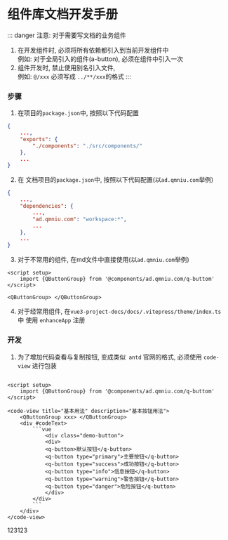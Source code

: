 # 组件库文档开发手册

::: danger 注意: 对于需要写文档的业务组件
1. 在开发组件时, 必须将所有依赖都引入到当前开发组件中  
    例如: 对于全局引入的组件(a-button), 必须在组件中引入一次
2. 组件开发时, 禁止使用别名引入文件,  
    例如: `@/xxx` 必须写成 `../**/xxx`的格式
:::

### 步骤
1. 在项目的`package.json`中, 按照以下代码配置
```json
{
    ...,
    "exports": {
        "./components": "./src/components/"
    },
    ...
}
```
2. 在 文档项目的`package.json`中, 按照以下代码配置(以`ad.qmniu.com`举例)
```json
{
    ...,
    "dependencies": {
        ...,
        "ad.qmniu.com": "workspace:*",
        ...
    },
    ...
}
```
3. 对于不常用的组件, 在md文件中直接使用(以`ad.qmniu.com`举例)
```vue
<script setup>
    import {QButtonGroup} from '@components/ad.qmniu.com/q-buttom'
</script>

<QButtonGroup> </QButtonGroup>

```

4. 对于经常用组件, 在`vue3-project-docs/docs/.vitepress/theme/index.ts` 中 使用 `enhanceApp` 注册

### 开发

1. 为了增加代码查看与复制按钮, 变成类似` antd` 官网的格式, 必须使用 `code-view` 进行包装

```vue

<script setup>
    import {QButtonGroup} from '@components/ad.qmniu.com/q-buttom'
</script>

<code-view title="基本用法" description="基本按钮用法">
    <QButtonGroup xxx> </QButtonGroup>
    <div #codeText>
        ```vue
            <div class="demo-button">
            <div>
            <q-button>默认按钮</q-button>
            <q-button type="primary">主要按钮</q-button>
            <q-button type="success">成功按钮</q-button>
            <q-button type="info">信息按钮</q-button>
            <q-button type="warning">警告按钮</q-button>
            <q-button type="danger">危险按钮</q-button>
            </div>
        </div>
        ```
    </div>
</code-view>

```



<code-view title="基本用法" description="基本按钮用法">
    <div xxx>123123 </div>
    <template #codeText>
       ```vue
       ```
    </template>
</code-view>
